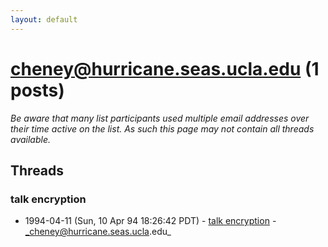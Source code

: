 ```yaml
---
layout: default
---
```


# cheney@hurricane.seas.ucla.edu (1 posts)

_Be aware that many list participants used multiple email addresses over their time active on the list. As such this page may not contain all threads available._

## Threads

### talk encryption
+ 1994-04-11 (Sun, 10 Apr 94 18:26:42 PDT) - [talk encryption](/archive/1994/04/38a8c842bc5732144c30afce4ea27972c256431195f537252a6ada762c465cc1) - _cheney@hurricane.seas.ucla.edu_

